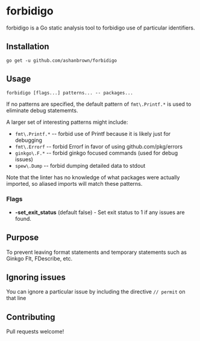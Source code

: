 # forbidigo

forbidigo is a Go static analysis tool to forbidigo use of particular identifiers.

## Installation

    go get -u github.com/ashanbrown/forbidigo

## Usage

    forbidigo [flags...] patterns... -- packages...

If no patterns are specified, the default pattern of `fmt\.Printf.*` is used to eliminate debug statememts.

A larger set of interesting patterns might include:

* `fmt\.Printf.*` -- forbid use of Printf because it is likely just for debugging
* `fmt\.Errorf` -- forbid Errorf in favor of using github.com/pkg/errors
* `ginkgo\.F.*` -- forbid ginkgo focused commands (used for debug issues)
* `spew\.Dump` -- forbid dumping detailed data to stdout

Note that the linter has no knowledge of what packages were actually imported, so aliased imports will match these patterns.

### Flags
- **-set_exit_status** (default false) - Set exit status to 1 if any issues are found.

## Purpose

To prevent leaving format statements and temporary statements such as Ginkgo FIt, FDescribe, etc.

## Ignoring issues

You can ignore a particular issue by including the directive `// permit` on that line

## Contributing

Pull requests welcome!
